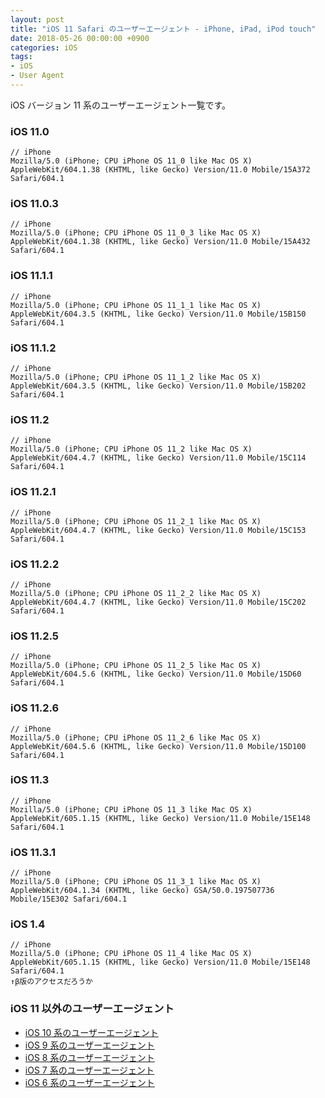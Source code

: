 ```yaml
---
layout: post
title: "iOS 11 Safari のユーザーエージェント - iPhone, iPad, iPod touch"
date: 2018-05-26 00:00:00 +0900
categories: iOS
tags:
- iOS
- User Agent
---
```


iOS バージョン 11 系のユーザーエージェント一覧です。


### iOS 11.0

```
// iPhone
Mozilla/5.0 (iPhone; CPU iPhone OS 11_0 like Mac OS X) AppleWebKit/604.1.38 (KHTML, like Gecko) Version/11.0 Mobile/15A372 Safari/604.1
```


### iOS 11.0.3

```
// iPhone
Mozilla/5.0 (iPhone; CPU iPhone OS 11_0_3 like Mac OS X) AppleWebKit/604.1.38 (KHTML, like Gecko) Version/11.0 Mobile/15A432 Safari/604.1
```


### iOS 11.1.1

```
// iPhone
Mozilla/5.0 (iPhone; CPU iPhone OS 11_1_1 like Mac OS X) AppleWebKit/604.3.5 (KHTML, like Gecko) Version/11.0 Mobile/15B150 Safari/604.1
```


### iOS 11.1.2

```
// iPhone
Mozilla/5.0 (iPhone; CPU iPhone OS 11_1_2 like Mac OS X) AppleWebKit/604.3.5 (KHTML, like Gecko) Version/11.0 Mobile/15B202 Safari/604.1
```


### iOS 11.2

```
// iPhone
Mozilla/5.0 (iPhone; CPU iPhone OS 11_2 like Mac OS X) AppleWebKit/604.4.7 (KHTML, like Gecko) Version/11.0 Mobile/15C114 Safari/604.1
```


### iOS 11.2.1

```
// iPhone
Mozilla/5.0 (iPhone; CPU iPhone OS 11_2_1 like Mac OS X) AppleWebKit/604.4.7 (KHTML, like Gecko) Version/11.0 Mobile/15C153 Safari/604.1
```


### iOS 11.2.2

```
// iPhone
Mozilla/5.0 (iPhone; CPU iPhone OS 11_2_2 like Mac OS X) AppleWebKit/604.4.7 (KHTML, like Gecko) Version/11.0 Mobile/15C202 Safari/604.1
```


### iOS 11.2.5

```
// iPhone
Mozilla/5.0 (iPhone; CPU iPhone OS 11_2_5 like Mac OS X) AppleWebKit/604.5.6 (KHTML, like Gecko) Version/11.0 Mobile/15D60 Safari/604.1
```


### iOS 11.2.6

```
// iPhone
Mozilla/5.0 (iPhone; CPU iPhone OS 11_2_6 like Mac OS X) AppleWebKit/604.5.6 (KHTML, like Gecko) Version/11.0 Mobile/15D100 Safari/604.1
```


### iOS 11.3

```
// iPhone
Mozilla/5.0 (iPhone; CPU iPhone OS 11_3 like Mac OS X) AppleWebKit/605.1.15 (KHTML, like Gecko) Version/11.0 Mobile/15E148 Safari/604.1 
```


### iOS 11.3.1

```
// iPhone
Mozilla/5.0 (iPhone; CPU iPhone OS 11_3_1 like Mac OS X) AppleWebKit/604.1.34 (KHTML, like Gecko) GSA/50.0.197507736 Mobile/15E302 Safari/604.1
```


### iOS 1.4

```
// iPhone
Mozilla/5.0 (iPhone; CPU iPhone OS 11_4 like Mac OS X) AppleWebKit/605.1.15 (KHTML, like Gecko) Version/11.0 Mobile/15E148 Safari/604.1
↑β版のアクセスだろうか
```



### iOS 11 以外のユーザーエージェント

- [iOS 10 系のユーザーエージェント](https://blog.t5o.me/post/20180526/ios-10-useragent-iphone-ipad-ipod-touch.html)
- [iOS 9 系のユーザーエージェント](https://blog.t5o.me/post/20150925/ios-9-useragent-iphone-ipad-ipod-touch.html)
- [iOS 8 系のユーザーエージェント](https://blog.t5o.me/post/20140922/ios-8-useragent-iphone-ipad-ipod-touch.html)
- [iOS 7 系のユーザーエージェント](https://blog.t5o.me/post/20130924/ios-7-safari-iphone-ipad-ipod-touch.html)
- [iOS 6 系のユーザーエージェント](https://blog.t5o.me/post/20121002/ios-6-safari-iphone-ipad.html)
